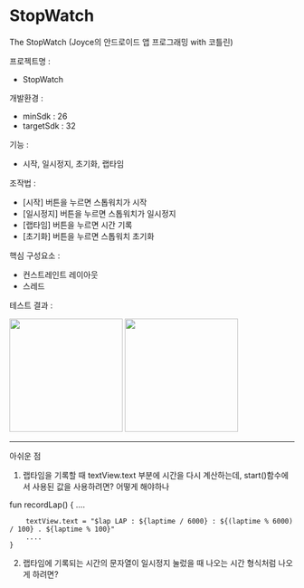 # StopWatch
The StopWatch
(Joyce의 안드로이드 앱 프로그래밍 with 코틀린)

프로젝트명 : 
 - StopWatch
 
개발환경 :
 - minSdk : 26
 - targetSdk : 32
 
 기능 : 
  - 시작, 일시정지, 초기화, 랩타임 
  
 조작법 : 
  - [시작] 버튼을 누르면 스톱워치가 시작
  - [일시정지] 버튼을 누르면 스톱워치가 일시정지
  - [랩타임] 버튼을 누르면 시간 기록
  - [초기화] 버튼을 누르면 스톱워치 초기화
  
 핵심 구성요소 :
  - 컨스트레인트 레이아웃
  - 스레드
  
 테스트 결과 :
 
 <img src = "https://user-images.githubusercontent.com/48520160/203233465-16c6a8ba-f0bd-42ac-acb4-855dd1ae36e9.png" width = "200"/> <img src = "https://user-images.githubusercontent.com/48520160/203234049-e38613dd-2d61-499b-b2c4-1e18bcb54dcf.png" width = "200"/>
 

***

아쉬운 점 

1. 랩타임을 기록할 때 textView.text 부분에 시간을 다시 계산하는데, start()함수에서 사용된 값을 사용하려면? 어떻게 해야하나

fun recordLap() {
        ....

        textView.text = "$lap LAP : ${laptime / 6000} : ${(laptime % 6000) / 100} . ${laptime % 100}"
        ....
    } 
    
    
2. 랩타임에 기록되는 시간의 문자열이 일시정지 눌렀을 때 나오는 시간 형식처럼 나오게 하려면?
